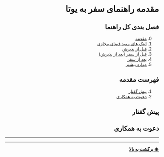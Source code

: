 <div dir="rtl">

# مقدمه راهنمای سفر به یوتا

## فصل بندی کل راهنما
0. [مقدمه](#مقدمه-راهنمای-سفر-به-یوتا)
1. [لینک های مفید فضای مجازی](/1_links.md)
2. [قبل از پذیرش](/2_Before_Admission.md)
3. [قبل از سفر (بعد از پذیرش)](/3_Before_Travel.md)
4. [بعد از سفر](/4_After_Travel.md)
5. [موارد بیشتر](/5_More.md)

## فهرست مقدمه
1. [پیش گفتار](#پیش-گفتار)
2. [دعوت به همکاری](#دعوت-به-همکاری)


## پیش گفتار

## دعوت به همکاری

---
---
**[⬆ برگشت به بالا](#مقدمه-راهنمای-سفر-به-یوتا)**
</div>
